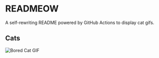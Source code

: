 # READMEOW

A self-rewriting README powered by GitHub Actions to display cat gifs.

## Cats

![Bored Cat GIF](https://media1.giphy.com/media/mlvseq9yvZhba/200.gif?cid=9acd02dagxc5v4hiepufys4vstrqgndjdcf0xo61z4gmyut0&ep=v1_gifs_search&rid=200.gif&ct=g)
